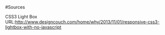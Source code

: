 #Sources

CSS3 Light Box <br>
URL:http://www.designcouch.com/home/why/2013/11/01/responsive-css3-lightbox-with-no-javascript
